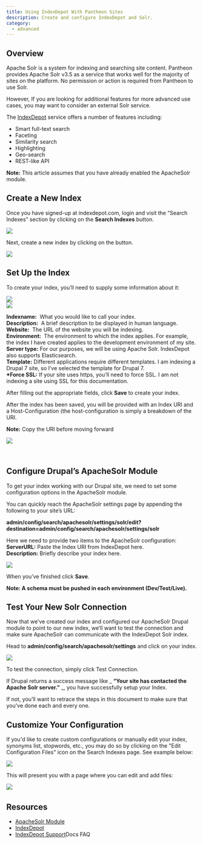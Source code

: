 ```yaml
---
title: Using IndexDepot With Pantheon Sites
description: Create and configure IndexDepot and Solr.
category:
  - advanced
---
```


## Overview

Apache Solr is a system for indexing and searching site content. Pantheon provides Apache Solr v3.5 as a service that works well for the majority of sites on the platform. No permission or action is required from Pantheon to use Solr.

However, If you are looking for additional features for more advanced use cases, you may want to consider an external Solr service.  


The [IndexDepot](https://www.indexdepot.com/en/) service offers a number of features including:

- Smart full-text search
- Faceting
- Similarity search
- Highlighting
- Geo-search
- REST-like API

**Note:** This article assumes that you have already enabled the ApacheSolr module.

## Create a New Index

Once you have signed-up at indexdepot.com, login and visit the “Search Indexes” section by clicking on the **Search Indexes** button.

![](https://pantheon-systems.desk.com/customer/portal/attachments/272823)

Next, create a new index by clicking on the button.

![](https://pantheon-systems.desk.com/customer/portal/attachments/272825)

## Set Up the Index

To create your index, you’ll need to supply some information about it:

![](https://pantheon-systems.desk.com/customer/portal/attachments/272830)  
 ![](https://pantheon-systems.desk.com/customer/portal/attachments/272831)

**Indexname:**  What you would like to call your index.  
**Description:**  A brief description to be displayed in human language.  
**Website:**  The URL of the website you will be indexing.  
**Environment:**  The environment to which the index applies. For example, the index I have created applies to the development environment of my site.  
**Server type:** For our purposes, we will be using Apache Solr. IndexDepot also supports Elasticsearch.  
**Template:** Different applications require different templates. I am indexing a Drupal 7 site, so I’ve selected the template for Drupal 7.  
**\*Force SSL:** If your site uses https, you’ll need to force SSL. I am not indexing a site using SSL for this documentation.

After filling out the appropriate fields, click **Save** to create your index.

After the index has been saved, you will be provided with an Index URI and a Host-Configuration (the host-configuration is simply a breakdown of the URI.

**Note:** Copy the URI before moving forward

![](https://pantheon-systems.desk.com/customer/portal/attachments/272832)

 

## Configure Drupal’s ApacheSolr Module

To get your index working with our Drupal site, we need to set some configuration options in the ApacheSolr module.

You can quickly reach the ApacheSolr settings page by appending the following to your site’s URL:

**admin/config/search/apachesolr/settings/solr/edit?destination=admin/config/search/apachesolr/settings/solr**

Here we need to provide two items to the ApacheSolr configuration:  
**ServerURL:** Paste the Index URI from IndexDepot here.  
**Description:** Briefly describe your index here.

![](https://pantheon-systems.desk.com/customer/portal/attachments/272833)

When you’ve finished click **Save**.

**Note: A schema must be pushed in each environment (Dev/Test/Live).**

## Test Your New Solr Connection

Now that we’ve created our index and configured our ApacheSolr Drupal module to point to our new index, we’ll want to test the connection and make sure ApacheSolr can communicate with the IndexDepot Solr index.

Head to **admin/config/search/apachesolr/settings** and click on your index.

![](https://pantheon-systems.desk.com/customer/portal/attachments/272843)

To test the connection, simply click Test Connection.

If Drupal returns a success message like _ **“Your site has contacted the Apache Solr server.”** _, you have successfully setup your Index.

If not, you’ll want to retrace the steps in this document to make sure that you’ve done each and every one.

## Customize Your Configuration

If you'd like to create custom configurations or manually edit your index, synonyms list, stopwords, etc., you may do so by clicking on the "Edit Configuration Files" icon on the Search Indexes page. See example below:

 ![](https://pantheon-systems.desk.com/customer/portal/attachments/275362)

This will present you with a page where you can edit and add files:

 ![](https://pantheon-systems.desk.com/customer/portal/attachments/275363)​
## Resources

- [ApacheSolr Module](https://drupal.org/project/apachesolr) 
- [IndexDepot](https://www.indexdepot.com/en)
- [IndexDepot Support](https://www.indexdepot.com/en/faq)Docs FAQ
